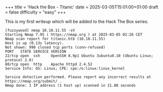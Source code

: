 +++
title = 'Hack the Box - Titanic'
date = 2025-03-05T15:01:00+01:00
draft = false
difficulty = "easy"
+++

This is my first writeup which will be added to the Hack The Box series.

```
[fuzzywood] nmap 10.10.11.55 -sV
Starting Nmap 7.95 ( https://nmap.org ) at 2025-03-05 02:26 CET
Nmap scan report for titanic.htb (10.10.11.55)
Host is up (0.13s latency).
Not shown: 998 closed tcp ports (conn-refused)
PORT   STATE SERVICE VERSION
22/tcp open  ssh     OpenSSH 8.9p1 Ubuntu 3ubuntu0.10 (Ubuntu Linux; protocol 2.0)
80/tcp open  http    Apache httpd 2.4.52
Service Info: OS: Linux; CPE: cpe:/o:linux:linux_kernel

Service detection performed. Please report any incorrect results at https://nmap.org/submit/ .
Nmap done: 1 IP address (1 host up) scanned in 21.88 seconds
```

 
